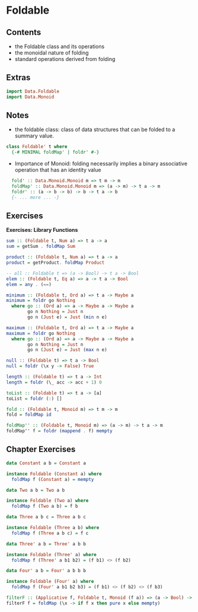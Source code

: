 Foldable
========

Contents
--------

-   the Foldable class and its operations
-   the monoidal nature of folding
-   standard operations derived from folding

Extras
------

``` haskell
import Data.Foldable
import Data.Monoid
```

Notes
-----

-   the foldable class: class of data structures that can be folded to a summary value.

``` haskell
class Foldable' t where
  {-# MINIMAL foldMap' | foldr' #-}
```

-   Importance of Monoid: folding necessarily implies a binary associative operation that has an identity value

``` haskell
  fold' :: Data.Monoid.Monoid m => t m -> m
  foldMap' :: Data.Monoid.Monoid m => (a -> m) -> t a -> m
  foldr' :: (a -> b -> b) -> b -> t a -> b
  {- ... more ... -}
```

Exercises
---------

**Exercises: Library Functions**

``` haskell
sum :: (Foldable t, Num a) => t a -> a
sum = getSum . foldMap Sum

product :: (Foldable t, Num a) => t a -> a
product = getProduct. foldMap Product

-- all :: Foldable t => (a -> Bool) -> t a -> Bool
elem :: (Foldable t, Eq a) => a -> t a -> Bool
elem = any . (==)

minimum :: (Foldable t, Ord a) => t a -> Maybe a
minimum = foldr go Nothing
  where go :: (Ord a) => a -> Maybe a -> Maybe a
        go n Nothing = Just n
        go n (Just e) = Just (min n e)

maximum :: (Foldable t, Ord a) => t a -> Maybe a
maximum = foldr go Nothing
  where go :: (Ord a) => a -> Maybe a -> Maybe a
        go n Nothing = Just n
        go n (Just e) = Just (max n e)

null :: (Foldable t) => t a -> Bool
null = foldr (\x y -> False) True

length :: (Foldable t) => t a -> Int
length = foldr (\_ acc -> acc + 1) 0

toList :: (Foldable t) => t a -> [a]
toList = foldr (:) []

fold :: (Foldable t, Monoid m) => t m -> m
fold = foldMap id

foldMap'' :: (Foldable t, Monoid m) => (a -> m) -> t a -> m
foldMap'' f = foldr (mappend . f) mempty
```

Chapter Exercises
-----------------

``` haskell
data Constant a b = Constant a

instance Foldable (Constant a) where
  foldMap f (Constant a) = mempty

data Two a b = Two a b

instance Foldable (Two a) where
  foldMap f (Two a b) = f b

data Three a b c = Three a b c

instance Foldable (Three a b) where
  foldMap f (Three a b c) = f c

data Three' a b = Three' a b b

instance Foldable (Three' a) where
  foldMap f (Three' a b1 b2) = (f b1) <> (f b2)

data Four' a b = Four' a b b b

instance Foldable (Four' a) where
  foldMap f (Four' a b1 b2 b3) = (f b1) <> (f b2) <> (f b3)
```

``` haskell
filterF :: (Applicative f, Foldable t, Monoid (f a)) => (a -> Bool) -> t a -> f a
filterF f = foldMap (\x -> if f x then pure x else mempty)
```

